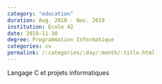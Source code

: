 ```yaml
---
category: "education"
duration: Aug. 2018 - Nov. 2019
institution: Ecole 42
date: 2019-11-30
degree: Programmation Informatique
categories: cv
permalink: /:categories/:day/:month/:title.html
---
```


Langage C et projets informatiques
